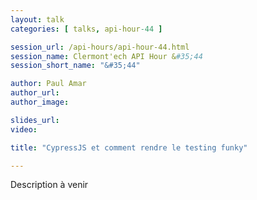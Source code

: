```yaml
---
layout: talk
categories: [ talks, api-hour-44 ]

session_url: /api-hours/api-hour-44.html
session_name: Clermont'ech API Hour &#35;44
session_short_name: "&#35;44"

author: Paul Amar
author_url: 
author_image: 

slides_url:
video:

title: "CypressJS et comment rendre le testing funky"

---
```


Description à venir

